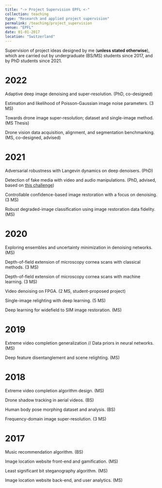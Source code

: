 ```yaml
---
title: "-> Project Supervision EPFL <-"
collection: teaching
type: "Research and applied project supervision"
permalink: /teaching/project_supervision
venue: "EPFL"
date: 01-01-2017
location: "Switzerland"
---
```



Supervision of project ideas designed by me (**unless stated otherwise**), which are carried out by undergraduate (BS/MS) students since 2017, and by PhD students since 2021.

2022
=====
Adaptive deep image denoising and super-resolution. (PhD, co-designed)

Estimation and likelihood of Poisson-Gaussian image noise parameters. (3 MS)

Towards drone image super-resolution; dataset and single-image method. (MS Thesis)

Drone vision data acquisition, alignment, and segmentation benchmarking. (MS, co-designed, advised)


2021
=====
Adversarial robustness with Langevin dynamics on deep denoisers. (PhD)

Detection of fake media with video and audio manipulations. (PhD, advised, based on [this challenge](https://trustedmedia.aisingapore.org/))

Controllable confidence-based image restoration with a focus on denoising. (3 MS)

Robust degraded-image classification using image restoration data fidelity. (MS)


2020
=====
Exploring ensembles and uncertainty minimization in denoising networks. (MS)

Depth-of-field extension of microscopy cornea scans with classical methods. (3 MS)

Depth-of-field extension of microscopy cornea scans with machine learning. (3 MS)

Video denoising on FPGA. (2 MS, student-proposed project)

Single-image relighting with deep learning. (5 MS)

Deep learning for widefield to SIM image restoration. (MS)


2019
=====
Extreme video completion generalization // Data priors in neural networks. (MS)

Deep feature disentanglement and scene relighting. (MS)


2018
====
Extreme video completion algorithm design. (MS)

Drone shadow tracking in aerial videos. (BS)

Human body pose morphing dataset and analysis. (BS)

Frequency-domain image super-resolution. (3 MS)


2017
====
Music recommendation algorithm. (BS)

Image location website front-end and gamification. (MS)

Least significant bit steganography algorithm. (MS)

Image location website back-end, and user analytics. (MS)
